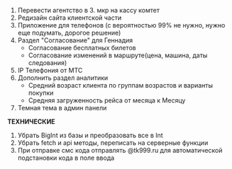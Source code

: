 1. Перевести агентство в 3. мкр на кассу комтет
2. Редизайн сайта клиентской части
3. Приложение для телефонов (с вероятностью 99% не нужно, нужно еще подумать, дорогое решение)
4. Раздел "Согласование" для Геннадия
   - Согласование бесплатных билетов
   - Согласование изменений в маршруте(цена, машина, даты следования)
5. IP Телефония от МТС 
6. Дополнить раздел аналитики
   - Средний возраст клиента по группам возрастов и варианты покупки
   - Средняя загруженность рейса от месяца к Месяцу 
7. Темная тема в админ панели


**ТЕХНИЧЕСКИЕ**
1. Убрать BigInt из базы и преобразовать все в Int
2. Убрать fetch и api методы, переписать на серверные функции
3. При отправке смс кода отправлять @tk999.ru для автоматической подстановки кода в поле ввода